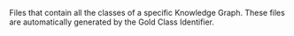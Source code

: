 Files that contain all the classes of a specific Knowledge Graph.
These files are automatically generated by the Gold Class Identifier.